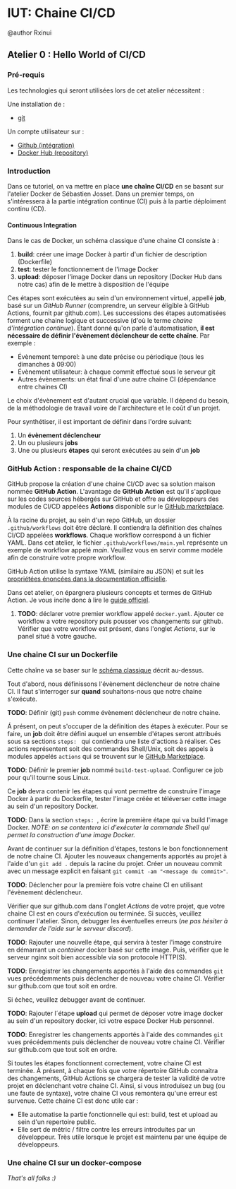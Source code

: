 # IUT: Chaine CI/CD

@author Rxinui

## Atelier 0 : Hello World of CI/CD

### Pré-requis

Les technologies qui seront utilisées lors de cet atelier nécessitent :

Une installation de :

- [git](https://git-scm.com/downloads)

Un compte utilisateur sur :

- [Github (intégration)](https://github.com/login)
- [Docker Hub (repository)](https://hub.docker.com/)

### Introduction

Dans ce tutoriel, on va mettre en place **une chaîne CI/CD** en se basant sur l'atelier Docker de Sébastien Josset. Dans un premier temps, on s'intéressera à la partie intégration continue (CI) puis à la partie déploiment continu (CD).

#### Continuous Integration

Dans le cas de Docker, un schéma classique d'une chaine CI consiste à :

1. **build**: créer une image Docker à partir d'un fichier de description (Dockerfile)
2. **test**: tester le fonctionnement de l'image Docker 
3. **upload**: déposer l'image Docker dans un repository (Docker Hub dans notre cas) afin de le mettre à disposition de l'équipe 

Ces étapes sont exécutées au sein d'un environnement virtuel, appellé **job**, basé sur un _GitHub Runner_ (comprendre, un serveur éligible à GitHub Actions, fournit par github.com). Les successions des étapes automatisées forment une chaine logique et successive (d'où le terme _chaine d'intégration continue_). Étant donné qu'on parle d'automatisation, **il est nécessaire de définir l'évènement déclencheur de cette chaîne**. Par exemple :

- Évènement temporel: à une date précise ou périodique (tous les dimanches à 09:00)
- Évènement utilisateur: à chaque commit effectué sous le serveur git
- Autres évènements: un état final d'une autre chaine CI (dépendance entre chaines CI)

Le choix d'évènement est d'autant crucial que variable. Il dépend du besoin, de la méthodologie de travail voire de l'architecture et le coût d'un projet.

Pour synthétiser, il est important de définir dans l'ordre suivant:
1. Un **évènement déclencheur**
2. Un ou plusieurs **jobs**
3. Une ou plusieurs **étapes** qui seront exécutées au sein d'un **job**


### GitHub Action : responsable de la chaine CI/CD

GitHub propose la création d'une chaine CI/CD avec sa solution maison nommée **GitHub Action**.
L'avantage de **GitHub Action** est qu'il s'applique sur les codes sources hébergés sur GitHub et offre au développeurs des modules de CI/CD appelées **Actions** disponible sur le [GitHub marketplace](https://github.com/marketplace?type=actions).

À la racine du projet, au sein d'un repo GitHub, un dossier `.github/workflows` doit être déclaré. Il contiendra la définition des chaînes CI/CD appelées **workflows**.
Chaque workflow correspond à un fichier YAML. Dans cet atelier, le fichier `.github/workflows/main.yml` représente un exemple de workflow appelé _main_. Veuillez vous en servir comme modèle afin de construire votre propre workflow.

GitHub Action utilise la syntaxe YAML (similaire au JSON) et suit les [propriétées énoncées dans la documentation officielle](https://docs.github.com/en/actions/using-workflows/workflow-syntax-for-github-actions).

Dans cet atelier, on épargnera plusieurs concepts et termes de GitHub Action. Je vous incite donc à lire le [guide officiel](https://docs.github.com/en/actions/learn-github-actions).

1. **TODO**: déclarer votre premier workflow appelé `docker.yaml`. Ajouter ce workflow a votre repository puis pousser vos changements sur github. Vérifier que votre workflow est présent, dans l'onglet _Actions_, sur le panel situé à votre gauche.

### Une chaine CI sur un Dockerfile

Cette chaîne va se baser sur le [schéma classique](#continuous-integration) décrit au-dessus.

Tout d'abord, nous définissons l'évènement déclencheur de notre chaine CI. Il faut s'interroger sur **quand** souhaitons-nous que notre chaine s'exécute.

**TODO**: Définir (git) `push` comme évènement déclencheur de notre chaine.

Á présent, on peut s'occuper de la définition des étapes à exécuter. Pour se faire, un **job** doit être défini auquel un ensemble d'étapes seront attribués sous sa sections `steps: ` qui contiendra une liste d'actions à réaliser. Ces actions représentent soit des commandes Shell/Unix, soit des appels à modules appelés `actions` qui se trouvent sur le [GitHub Marketplace](https://github.com/marketplace?category=&query=&type=actions&verification=). 

**TODO**: Définir le premier **job** nommé `build-test-upload`. Configurer ce job pour qu'il tourne sous Linux.

Ce **job** devra contenir les étapes qui vont permettre de construire l'image Docker à partir du Dockerfile, tester l'image créée et téléverser cette image au sein d'un repository Docker. 

**TODO**: Dans la section `steps: `, écrire la première étape qui va build l'image Docker. _NOTE: on se contentera ici d'exécuter la commande Shell qui permet la construction d'une image Docker._

Avant de continuer sur la définition d'étapes, testons le bon fonctionnement de notre chaine CI. Ajouter les nouveaux changements apportés au projet à l'aide d'un `git add .` depuis la racine du projet. Créer un nouveau commit avec un message explicit en faisant `git commit -am "<message du commit>"`. 

**TODO**: Déclencher pour la première fois votre chaine CI en utilisant l'évènement déclencheur.

Vérifier que sur github.com dans l'onglet _Actions_ de votre projet, que votre chaine CI est en cours d'exécution ou terminée. Si succès, veuillez continuer l'atelier. Sinon, debugger les éventuelles erreurs (_ne pas hésiter à demander de l'aide sur le serveur discord_).

**TODO**: Rajouter une nouvelle étape, qui servira à tester l'image construire en démarrant un _container_ docker basé sur cette image. Puis, vérifier que le serveur nginx soit bien accessible via son protocole HTTP(S).

**TODO**: Enregistrer les changements apportés à l'aide des commandes `git` vues précédemments puis déclencher de nouveau votre chaine CI. Vérifier sur github.com que tout soit en ordre.

Si échec, veuillez debugger avant de continuer.

**TODO**: Rajouter l´étape **upload** qui permet de déposer votre image docker au sein d'un repository docker, ici votre espace Docker Hub personnel.

**TODO**: Enregistrer les changements apportés à l'aide des commandes `git` vues précédemments puis déclencher de nouveau votre chaine CI. Vérifier sur github.com que tout soit en ordre.

Si toutes les étapes fonctionnent correctement, votre chaine CI est terminée. À présent, à chaque fois que votre répertoire GitHub connaitra des changements, GitHub Actions se chargera de tester la validité de votre projet en déclenchant votre chaine CI. Ainsi, si vous introduisez un bug (ou une faute de syntaxe), votre chaine CI vous remontera qu'une erreur est survenue. Cette chaine CI est donc utile car :
- Elle automatise la partie fonctionnelle qui est: build, test et upload au sein d'un repertoire public.
- Elle sert de métric / filtre contre les erreurs introduites par un développeur. Très utile lorsque le projet est maintenu par une équipe de développeurs.

### Une chaine CI sur un docker-compose

_That's all folks :)_
